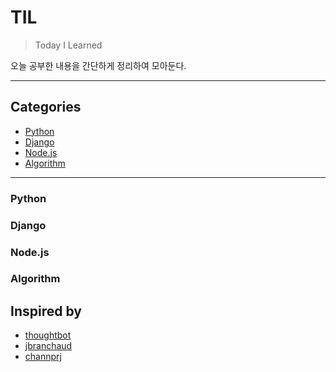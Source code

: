 # TIL
> Today I Learned

오늘 공부한 내용을 간단하게 정리하여 모아둔다.

---

## Categories
* [Python](#python)
* [Django](#django)
* [Node.js](#node.js)
* [Algorithm](#algorithm)

---

### Python

### Django

### Node.js

### Algorithm

## Inspired by

* [thoughtbot](https://github.com/thoughtbot/til)
* [jbranchaud](https://github.com/jbranchaud/til)
* [channprj](https://github.com/channprj/til)

